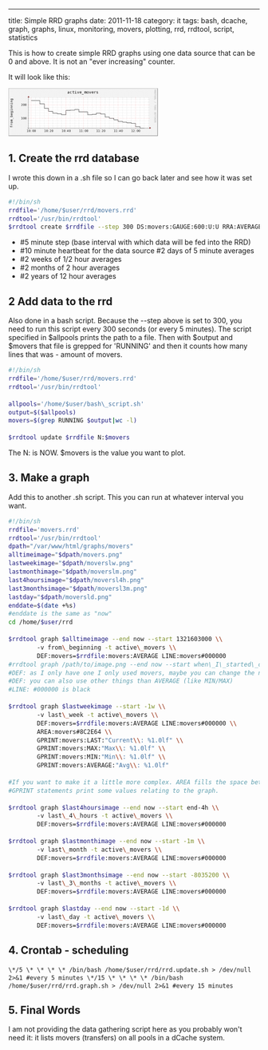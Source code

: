 ---
title: Simple RRD graphs
date: 2011-11-18
category: it
tags: bash, dcache, graph, graphs, linux, monitoring, movers, plotting, rrd, rrdtool, script, statistics

This is how to create simple RRD graphs using one data source that can be 0 and above. It is not an "ever increasing" counter.

It will look like this:

[![example rrd graph](images/movers-300x96.png "movers")](images/movers.png)

## 1\. Create the rrd database

I wrote this down in a .sh file so I can go back later and see how it was set up.

```bash
#!/bin/sh 
rrdfile='/home/$user/rrd/movers.rrd'
rrdtool='/usr/bin/rrdtool'
$rrdtool create $rrdfile --step 300 DS:movers:GAUGE:600:U:U RRA:AVERAGE:0.5:1:576 RRA:AVERAGE:0.5:6:672 RRA:AVERAGE:0.5:24:732 RRA:AVERAGE:0.5:144:1460
```

- #5 minute step (base interval with which data will be fed into the RRD)
- #10 minute heartbeat for the data source #2 days of 5 minute averages
- #2 weeks of 1/2 hour averages
- #2 months of 2 hour averages
- #2 years of 12 hour averages  

## 2 Add data to the rrd

Also done in a bash script. Because the --step above is set to 300, you need to run this script every 300 seconds (or every 5 minutes). The script specified in $allpools prints the path to a file. Then with $output and $movers that file is grepped for 'RUNNING' and then it counts how many lines that was - amount of movers.

```bash
#!/bin/sh
rrdfile='/home/$user/rrd/movers.rrd'
rrdtool='/usr/bin/rrdtool'

allpools='/home/$user/bash\_script.sh'
output=$($allpools)
movers=$(grep RUNNING $output|wc -l)

$rrdtool update $rrdfile N:$movers
```

The N: is NOW. $movers is the value you want to plot.

## 3\. Make a graph

Add this to another .sh script. This you can run at whatever interval you want.

```bash
#!/bin/sh
rrdfile='movers.rrd'
rrdtool='/usr/bin/rrdtool'
dpath="/var/www/html/graphs/movers"
alltimeimage="$dpath/movers.png"
lastweekimage="$dpath/moverslw.png"
lastmonthimage="$dpath/moverslm.png"
last4hoursimage="$dpath/moversl4h.png"
last3monthsimage="$dpath/moversl3m.png"
lastday="$dpath/moversld.png"
enddate=$(date +%s)
#enddate is the same as "now"
cd /home/$user/rrd

$rrdtool graph $alltimeimage --end now --start 1321603000 \\
        -v from\_beginning -t active\_movers \\
        DEF:movers=$rrdfile:movers:AVERAGE LINE:movers#000000
#rrdtool graph /path/to/image.png --end now --start when\_I\_started\_capturing -v label\_left -t title\_top \\
#DEF: as I only have one I only used movers, maybe you can change the names in case you have several data sources
#DEF: you can also use other things than AVERAGE (like MIN/MAX)
#LINE: #000000 is black

$rrdtool graph $lastweekimage --start -1w \\
        -v last\_week -t active\_movers \\
        DEF:movers=$rrdfile:movers:AVERAGE LINE:movers#000000 \\
        AREA:movers#8C2E64 \\
        GPRINT:movers:LAST:"Current\\: %1.0lf" \\
        GPRINT:movers:MAX:"Max\\: %1.0lf" \\
        GPRINT:movers:MIN:"Min\\: %1.0lf" \\
        GPRINT:movers:AVERAGE:"Avg\\: %1.0lf"

#If you want to make it a little more complex. AREA fills the space between the value and the x-axis.
#GPRINT statements print some values relating to the graph.

$rrdtool graph $last4hoursimage --end now --start end-4h \\
        -v last\_4\_hours -t active\_movers \\
        DEF:movers=$rrdfile:movers:AVERAGE LINE:movers#000000

$rrdtool graph $lastmonthimage --end now --start -1m \\
        -v last\_month -t active\_movers \\
        DEF:movers=$rrdfile:movers:AVERAGE LINE:movers#000000

$rrdtool graph $last3monthsimage --end now --start -8035200 \\
        -v last\_3\_months -t active\_movers \\
        DEF:movers=$rrdfile:movers:AVERAGE LINE:movers#000000

$rrdtool graph $lastday --end now --start -1d \\
        -v last\_day -t active\_movers \\
        DEF:movers=$rrdfile:movers:AVERAGE LINE:movers#000000
```

## 4\. Crontab - scheduling

```
\*/5 \* \* \* \* /bin/bash /home/$user/rrd/rrd.update.sh > /dev/null 2>&1 #every 5 minutes \*/15 \* \* \* \* /bin/bash /home/$user/rrd/rrd.graph.sh > /dev/null 2>&1 #every 15 minutes
```

## 5\. Final Words

I am not providing the data gathering script here as you probably won't need it: it lists movers (transfers) on all pools in a dCache system.

